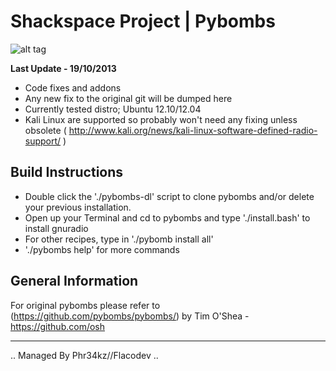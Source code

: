 
# Shackspace Project | Pybombs

![alt tag](http://i.imgur.com/blQndbj.jpg)

**Last Update - 19/10/2013**

* Code fixes and addons
* Any new fix to the original git will be dumped here
* Currently tested distro; Ubuntu 12.10/12.04
* Kali Linux are supported so probably won't need any fixing unless obsolete 
  ( http://www.kali.org/news/kali-linux-software-defined-radio-support/ )


## Build Instructions

* Double click the './pybombs-dl' script to clone pybombs and/or delete your previous installation.
* Open up your Terminal and cd to pybombs and type './install.bash' to install gnuradio
* For other recipes, type in './pybomb install all'
* './pybombs help' for more commands


## General Information

For original pybombs please refer to (https://github.com/pybombs/pybombs/) by Tim O'Shea - https://github.com/osh


---

.. Managed By Phr34kz//Flacodev ..
